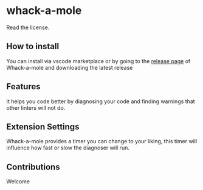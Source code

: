 # whack-a-mole

Read the license.

## How to install

You can install via vscode marketplace or by going to the [release page](https://github.com/nm-remarkable/whack-a-mole/releases) of Whack-a-mole and downloading the latest release

## Features

It helps you code better by diagnosing your code and finding warnings that other linters will not do.

## Extension Settings

Whack-a-mole provides a timer you can change to your liking, this timer will influence how fast or slow the diagnoser will run.

## Contributions

Welcome
